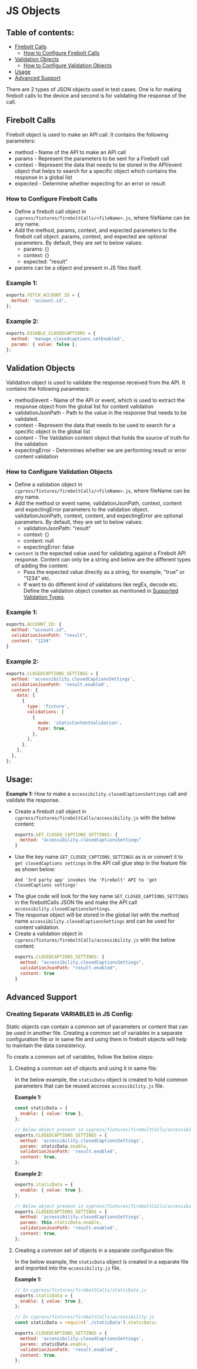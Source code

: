 # JS Objects

## Table of contents:

- [Firebolt Calls](#firebolt-calls)
  - [How to Configure Firebolt Calls](#how-to-configure-firebolt-calls)
- [Validation Objects](#validation-objects)
  - [How to Configure Validation Objects](#how-to-configure-validation-objects)
- [Usage](#usage)
- [Advanced Support](#advanced-support)

There are 2 types of JSON objects used in test cases. One is for making firebolt calls to the device and second is for validating the response of the call.

## Firebolt Calls

Firebolt object is used to make an API call. It contains the following parameters:

- method - Name of the API to make an API call
- params - Represent the parameters to be sent for a Firebolt call
- context - Represent the data that needs to be stored in the API/event object that helps to search for a specific object which contains the response in a global list
- expected - Determine whether expecting for an error or result

### How to Configure Firebolt Calls

- Define a firebolt call object in `cypress/fixtures/fireboltCalls/<fileName>.js`, where fileName can be any name.
- Add the method, params, context, and expected parameters to the firebolt call object. params, context, and expected are optional parameters. By default, they are set to below values:
  - params: {}
  - context: {}
  - expected: "result"
- params can be a object and present in JS files itself.

### Example 1:

```javascript
exports.FETCH_ACCOUNT_ID = {
  method: 'account.id',
};
```

### Example 2:

```javascript
exports.DISABLE_CLOSEDCAPTIONS = {
  method: 'manage_closedcaptions.setEnabled',
  params: { value: false },
};
```

## Validation Objects

Validation object is used to validate the response received from the API. It contains the following parameters:

- method/event - Name of the API or event, which is used to extract the response object from the global list for content validation
- validationJsonPath - Path to the value in the response that needs to be validated.
- context - Represent the data that needs to be used to search for a specific object in the global list
- content - The Validation content object that holds the source of truth for the validation
- expectingError - Determines whether we are performing result or error content validation

### How to Configure Validation Objects

- Define a validation object in `cypress/fixtures/fireboltCalls/<fileName>.js`, where fileName can be any name.
- Add the method or event name, validationJsonPath, context, content and expectingError parameters to the validation object. validationJsonPath, context, content, and expectingError are optional parameters. By default, they are set to below values:
  - validationJsonPath: "result"
  - context: {}
  - content: null
  - expectingError: false
- `content` is the expected value used for validating against a Firebolt API response. Content can only be a string and below are the different types of adding the content:
  - Pass the expected value directly as a string, for example, "true" or "1234" etc.
  - If want to do different kind of validations like regEx, decode etc. Define the validation object coneten as mentioned in [Supported Validation Types](./validations.md).

### Example 1:

```javascript
exports.ACCOUNT_ID: {
  method: "account.id",
  validationJsonPath: "result",
  content: "1234"
}
```

### Example 2:

```javascript
exports.CLOSEDCAPTIONS_SETTINGS = {
  method: 'accessibility.closedCaptionsSettings',
  validationJsonPath: 'result.enabled',
  content: {
    data: [
      {
        type: 'fixture',
        validations: [
          {
            mode: 'staticContentValidation',
            type: true,
          },
        ],
      },
    ],
  },
};
```

## Usage:

**Example 1:** How to make a `accessibility.closedCaptionsSettings` call and validate the response.

- Create a firebolt call object in `cypress/fixtures/fireboltCalls/accessibility.js` with the below content:
  ```javascript
  exports.GET_CLOSED_CAPTIONS_SETTINGS: {
    method: "accessibility.closedCaptionsSettings"
  }
  ```
- Use the key name `GET_CLOSED_CAPTIONS_SETTINGS` as is or convert it to `get closedCaptions settings` in the API call glue step in the feature file as shown below:
  ```
  And '3rd party app' invokes the 'Firebolt' API to 'get closedCaptions settings'
  ```
- The glue code will look for the key name `GET_CLOSED_CAPTIONS_SETTINGS` in the fireboltCalls JSON file and make the API call `accessibility.closedCaptionsSettings`.
- The response object will be stored in the global list with the method name `accessibility.closedCaptionsSettings` and can be used for content validation.
- Create a validation object in `cypress/fixtures/fireboltCalls/accessibility.js` with the below content:
  ```javascript
  exports.CLOSEDCAPTIONS_SETTINGS: {
    method: "accessibility.closedCaptionsSettings",
    validationJsonPath: "result.enabled",
    content: true
  }
  ```

## Advanced Support

### Creating Separate VARIABLES in JS Config:

Static objects can contain a common set of parameters or content that can be used in another file. Creating a common set of variables in a separate configuration file or in same file and using them in firebolt objects will help to maintain the data consistency.

To create a common set of variables, follow the below steps:

1. Creating a common set of objects and using it in same file:

   In the below example, the `staticData` object is created to hold common parameters that can be reused accross `accessibility.js` file.

   **Example 1:**

   ```javascript
   const staticData = {
     enable: { value: true },
   };

   // Below object present in cypress/fixtures/fireboltCalls/accessibility.js
   exports.CLOSEDCAPTIONS_SETTINGS = {
     method: 'accessibility.closedCaptionsSettings',
     params: staticData.enable,
     validationJsonPath: 'result.enabled',
     content: true,
   };
   ```

   **Example 2:**

   ```javascript
   exports.staticData = {
     enable: { value: true },
   };

   // Below object present in cypress/fixtures/fireboltCalls/accessibility.js
   exports.CLOSEDCAPTIONS_SETTINGS = {
     method: 'accessibility.closedCaptionsSettings',
     params: this.staticData.enable,
     validationJsonPath: 'result.enabled',
     content: true,
   };
   ```

2. Creating a common set of objects in a separate configuration file:

   In the below example, the `staticData` object is created in a separate file and imported into the `accessibility.js` file.

   **Example 1:**

   ```javascript
   // In cypress/fixtures/fireboltCalls/staticData.js
   exports.staticData = {
     enable: { value: true },
   };
   ```

   ```javascript
   // In cypress/fixtures/fireboltCalls/accessibility.js
   const staticData = require('./staticData').staticData;

   exports.CLOSEDCAPTIONS_SETTINGS = {
     method: 'accessibility.closedCaptionsSettings',
     params: staticData.enable,
     validationJsonPath: 'result.enabled',
     content: true,
   };
   ```
